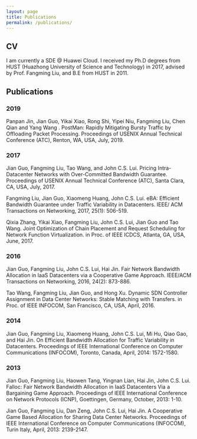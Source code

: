 ```yaml
---
layout: page
title: Publications
permalink: /publications/
---
```


## CV
I am currently a SDE @ Huawei Cloud.
I received my Ph.D degrees from HUST (Huazhong University of Science and Technology) in 2017, advised by Prof. Fangming Liu, and B.E from HUST in 2011. 

## Publications
### 2019
Panpan Jin, Jian Guo, Yikai Xiao, Rong Shi, Yipei Niu, Fangming Liu, Chen Qian and Yang Wang . PostMan: Rapidly Mitigating Bursty Traffic by Offloading Packet Processing. Proceedings of USENIX Annual Technical Conference (ATC), Renton, WA, USA, July, 2019.

### 2017
Jian Guo, Fangming Liu, Tao Wang, and John C.S. Lui. Pricing Intra-Datacenter Networks with Over-Committed Bandwidth Guarantee. Proceedings of USENIX Annual Technical Conference (ATC), Santa Clara, CA, USA, July, 2017.

Fangming Liu, Jian Guo, Xiaomeng Huang, John C.S. Lui. eBA: Efficient Bandwidth Guarantee under Traffic Variability in Datacenters. IEEE/ ACM Transactions on Networking, 2017, 25(1): 506-519.

Qixia Zhang, Yikai Xiao, Fangming Liu, John C.S. Lui, Jian Guo and Tao Wang. Joint Optimization of Chain Placement and Request Scheduling for Network Function Virtualization. in Proc. of IEEE ICDCS, Atlanta, GA, USA, June, 2017.

### 2016
Jian Guo, Fangming Liu, John C.S. Lui, Hai Jin. Fair Network Bandwidth Allocation in IaaS Datacenters via a Cooperative Game Approach. IEEE/ACM Transactions on Networking, 2016, 24(2): 873-886.

Tao Wang, Fangming Liu, Jian Guo, and Hong Xu. Dynamic SDN Controller Assignment in Data Center Networks: Stable Matching with Transfers. in Proc. of IEEE INFOCOM, San Francisco, CA, USA, April, 2016.

### 2014
Jian Guo, Fangming Liu, Xiaomeng Huang, John C.S. Lui, Mi Hu, Qiao Gao, and Hai Jin. On Efficient Bandwidth Allocation for Traffic Variability in Datacenters. Proceedings of IEEE International Conference on Computer Communications (INFOCOM), Toronto, Canada, April, 2014: 1572-1580.

### 2013
Jian Guo, Fangming Liu, Haowen Tang, Yingnan Lian, Hai Jin, John C.S. Lui. Falloc: Fair Network Bandwidth Allocation in IaaS Datacenters Via a Bargaining Game Approach. Proceedings of IEEE International Conference on Network Protocols (ICNP), Goettingen, Germany, October, 2013: 1-10.

Jian Guo, Fangming Liu, Dan Zeng, John C.S. Lui, Hai Jin. A Cooperative Game Based Allocation for Sharing Data Center Networks. Proceedings of IEEE International Conference on Computer Communications (INFOCOM), Turin Italy, April, 2013: 2139-2147.